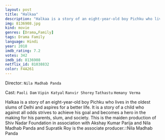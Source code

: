 ```yaml
---
layout: post
title: "Halkaa"
description: "Halkaa is a story of an eight-year-old boy Pichku who lives in the oldest slums of Delhi and aspires for a better life. It is a story of a child who against all odds strives to achieve his goal and becomes a hero in the making for his parents, slum, and society. This is the maiden production of Shiv Nadar Foundation in association with Akshay Kumar Parija and Nila Madhab Panda and Supratik Roy is the associate producer..."
img: 8136908.jpg
kind: movie
genres: [Drama,Family]
tags: Drama Family 
language: Hindi
year: 2018
imdb_rating: 7.2
votes: 342
imdb_id: 8136908
netflix_id: 81038832
color: F4A261
---
```

Director: `Nila Madhab Panda`  

Cast: `Paoli Dam` `Vipin Katyal` `Ranvir Shorey` `Tathastu` `Hemany Verma` 

Halkaa is a story of an eight-year-old boy Pichku who lives in the oldest slums of Delhi and aspires for a better life. It is a story of a child who against all odds strives to achieve his goal and becomes a hero in the making for his parents, slum, and society. This is the maiden production of Shiv Nadar Foundation in association with Akshay Kumar Parija and Nila Madhab Panda and Supratik Roy is the associate producer.::Nila Madhab Panda